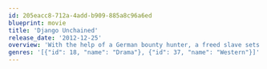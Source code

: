 ```yaml
---
id: 205eacc8-712a-4add-b909-885a8c96a6ed
blueprint: movie
title: 'Django Unchained'
release_date: '2012-12-25'
overview: 'With the help of a German bounty hunter, a freed slave sets out to rescue his wife from a brutal Mississippi plantation owner.'
genres: '[{"id": 18, "name": "Drama"}, {"id": 37, "name": "Western"}]'
---
```

